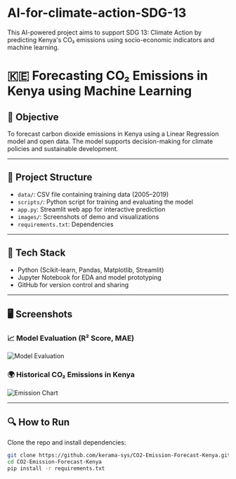 # AI-for-climate-action-SDG-13
This AI-powered project aims to support SDG 13: Climate Action by predicting Kenya's CO₂ emissions using socio-economic indicators and machine learning.

# 🇰🇪 Forecasting CO₂ Emissions in Kenya using Machine Learning

## 🎯 Objective

To forecast carbon dioxide emissions in Kenya using a Linear Regression model and open data. The model supports decision-making for climate policies and sustainable development.

---

## 📁 Project Structure

- `data/`: CSV file containing training data (2005–2019)
- `scripts/`: Python script for training and evaluating the model
- `app.py`: Streamlit web app for interactive prediction
- `images/`: Screenshots of demo and visualizations
- `requirements.txt`: Dependencies

---

## 🧠 Tech Stack

- Python (Scikit-learn, Pandas, Matplotlib, Streamlit)
- Jupyter Notebook for EDA and model prototyping
- GitHub for version control and sharing

---

## 🖥️ Screenshots

### 📈 Model Evaluation (R² Score, MAE)
![Model Evaluation](images/demo_screenshot_1.png)

### 🌍 Historical CO₂ Emissions in Kenya
![Emission Chart](images/demo_screenshot_2.png)

---

## 🔍 How to Run

Clone the repo and install dependencies:

```bash
git clone https://github.com/kerama-sys/CO2-Emission-Forecast-Kenya.git
cd CO2-Emission-Forecast-Kenya
pip install -r requirements.txt
